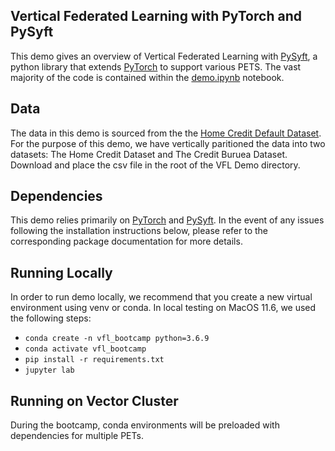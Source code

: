 ## Vertical Federated Learning with PyTorch and PySyft

This demo gives an overview of Vertical Federated Learning with [PySyft](https://github.com/OpenMined/PySyft), a python library that extends [PyTorch](https://pytorch.org/docs/stable/index.html) to support various PETS. The vast majority of the code is contained within the [demo.ipynb](demo.ipynb) notebook. 

## Data
The data in this demo is sourced from the the [Home Credit Default Dataset](https://www.kaggle.com/c/home-credit-default-risk/overview). For the purpose of this demo, we have vertically paritioned the data into two datasets: The Home Credit Dataset and The Credit Buruea Dataset. Download and place the csv file in the root of the VFL Demo directory.

## Dependencies
This demo relies primarily on [PyTorch](https://pytorch.org/docs/stable/index.html) and [PySyft](https://github.com/OpenMined/PySyft). In the event of any issues following the installation instructions below, please refer to the corresponding package documentation for more details.

## Running Locally
In order to run demo locally, we recommend that you create a new virtual environment using venv or conda. In local testing on MacOS 11.6, we used the following steps: 
- ```conda create -n vfl_bootcamp python=3.6.9```
- ```conda activate vfl_bootcamp```
- ```pip install -r requirements.txt```
- ```jupyter lab```

## Running on Vector Cluster
During the bootcamp, conda environments will be preloaded with dependencies for multiple PETs.
